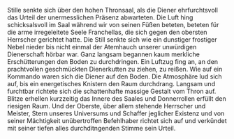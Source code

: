 Stille senkte sich über den hohen Thronsaal, als die Diener ehrfurchtsvoll das Urteil der unermesslichen Präsenz abwarteten. Die Luft hing schicksalsvoll im Saal während wir von seinen Füßen beteten, beteten für die arme irregeleitete Seele Franchellas, die sich gegen den obersten Herrscher gerichtet hatte. Die Still senkte sich wie ein dunstiger frostiger Nebel nieder bis nicht einmal der Atemhauch unserer unwürdigen Dienerschaft hörbar war. Ganz langsam begannen kaum merkliche Erschütterungen den Boden zu durchdringen. Ein Luftzug fing an, an den prachtvollen geschmückten Dienerkutten zu ziehen, zu reißen. Wie auf ein Kommando waren sich die Diener auf den Boden. Die Atmosphäre lud sich auf, bis ein energetisches Knistern den Raum durchdrang. Langsam und furchtbar richtete sich die schattenhafte massige Gestalt vom Thron auf. Blitze erhellen kurzzeitig das Innere des Saales und Donnerrollen erfüllt den riesigen Raum. Und der Oberste, über allem stehende Herrscher und Meister, Stern unseres Universums und Schaffer jeglicher Existenz und von seiner Mächtigkeit unübertroffen Befehlhaber richtet sich auf und verkündet mit seiner tiefen alles durchditngenden Stimme sein Urteil. 